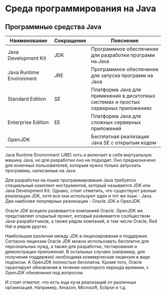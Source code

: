 # Среда программирования на Java

## Программные средства Java

| Наименование             | Сокращение  | Пояснение                                                                           |
|--------------------------|-------------|-------------------------------------------------------------------------------------|
| Java Development Kit     | JDK         | Программное обеспечение для разработки программ на Java                             |
| Java Runtime Environment | JRE         | Программное обеспечение для запуска программ на Java                                |
| Standard Edition         | SE          | Платформа Java для применения в десктопных системах и простых серверных приложениях |
| Enterprise Edition       | EE          | Платформа Java для сложных серверных приложений                                     |
| OpenJDK                  |             | Бесплатная реализация Java SE с открытым кодом                                      |

Java Runtime Environment (JRE) хоть и включает в себя виртуальную машину Java, но для разработки оно не подходит. Оно предназначено для конечных пользователей, которым нужно только запускать программы, написанные на Java.

Для разработки на языке программирования Java требуется специальный комплект инструментов, который называется JDK или Java Development Kit. Однако, стоит отметить, что существуют разные реализации JDK, хотя все они используют один и тот же язык - Java. Две наиболее популярных реализации - Oracle JDK и OpenJDK.

Oracle JDK всецело развивается компанией Oracle. OpenJDK же представляет открытый проект, который развивается сообществом Java-разработчиков, а также рядом компаний, в том числе Oracle, Red Hat и рядом других.

Наибольшие различия между JDK в лицензировании и поддержке. Согласно лицензии Oracle JDK можно использовать бесплатно для персональных нужд, а также для разработки, тестирования и демонстрации приложений. В остальных случаях (например, для получения поддержки) необходима коммерческая лицензия в виде подписки. А OpenJDK полностью бесплатна. Кроме того, Oracle гарантирует обновления в течение некоторого периода времени, c OpenJDK обновления под вопросом.

И стоит отметит, что есть еще куча реализаций от различных организаций. Например, Amazon, Microsoft, Eclipse и т.д.
